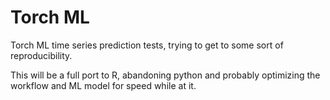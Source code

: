 # Torch ML

Torch ML time series prediction tests, trying to get to some sort of reproducibility.

This will be a full port to R, abandoning python and probably optimizing the workflow and ML model for speed while at it.
